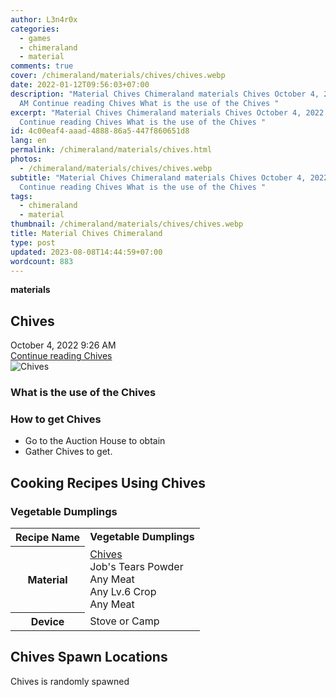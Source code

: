 ```yaml
---
author: L3n4r0x
categories:
  - games
  - chimeraland
  - material
comments: true
cover: /chimeraland/materials/chives/chives.webp
date: 2022-01-12T09:56:03+07:00
description: "Material Chives Chimeraland materials Chives October 4, 2022 9:26
  AM Continue reading Chives What is the use of the Chives "
excerpt: "Material Chives Chimeraland materials Chives October 4, 2022 9:26 AM
  Continue reading Chives What is the use of the Chives "
id: 4c00eaf4-aaad-4888-86a5-447f860651d8
lang: en
permalink: /chimeraland/materials/chives.html
photos:
  - /chimeraland/materials/chives/chives.webp
subtitle: "Material Chives Chimeraland materials Chives October 4, 2022 9:26 AM
  Continue reading Chives What is the use of the Chives "
tags:
  - chimeraland
  - material
thumbnail: /chimeraland/materials/chives/chives.webp
title: Material Chives Chimeraland
type: post
updated: 2023-08-08T14:44:59+07:00
wordcount: 883
---
```


<link
  rel="stylesheet"
  href="https://rawcdn.githack.com/dimaslanjaka/Web-Manajemen/870a349/css/bootstrap-5-3-0-alpha3-wrapper.css"
/>
<section id="bootstrap-wrapper">
  <div data-bs-theme="dark">
    <div
      class="row g-0 border rounded overflow-hidden flex-md-row mb-4 shadow-sm position-relative bg-dark text-light"
    >
      <div class="col p-4 d-flex flex-column position-static">
        <strong class="d-inline-block mb-2 text-success">materials</strong>
        <h2 class="mb-0">Chives</h2>
        <div class="mb-1 text-muted">October 4, 2022 9:26 AM</div>
        <a
          href="/chimeraland/materials/chives.html"
          class="stretched-link d-none text-primary"
          >Continue reading Chives</a
        >
      </div>
      <div class="col-auto d-none d-md-block d-lg-block">
        <img
          src="https://www.webmanajemen.com/chimeraland/materials/chives/chives.webp"
          alt="Chives"
        />
      </div>
    </div>
    <div class="row">
      <div class="col-lg-6 col-12 mb-2">
        <div class="card">
          <div class="card-body">
            <h3 class="card-title">What is the use of the Chives</h3>
            <div class="card-text"><ul></ul></div>
          </div>
        </div>
      </div>
      <div class="col-lg-6 col-12 mb-2">
        <div class="card">
          <div class="card-body">
            <h3 class="card-title">How to get Chives</h3>
            <div class="card-text">
              <ul>
                <li>Go to the Auction House to obtain</li>
                <li>Gather Chives to get.</li>
              </ul>
            </div>
          </div>
        </div>
      </div>
      <div class="col-12 mb-2">
        <h2 id="cookable">Cooking Recipes Using Chives</h2>
        <div id="recipe-vegetable-dumplings">
          <h3 id="item-vegetable-dumplings">Vegetable Dumplings</h3>
          <div class="mb-2">
            <table class="table">
              <tr>
                <th>Recipe Name</th>
                <td><b>Vegetable Dumplings</b></td>
              </tr>
              <tr>
                <th>Material</th>
                <td>
                  <a
                    class="text-decoration-none text-primary"
                    href="/chimeraland/materials/chives.html"
                    >Chives</a
                  ><br />Job&#x27;s Tears Powder<br />Any Meat<br />Any Lv.6
                  Crop<br />Any Meat
                </td>
              </tr>
              <tr>
                <th>Device</th>
                <td>Stove or Camp</td>
              </tr>
            </table>
          </div>
        </div>
      </div>
      <div class="col-12 mb-2">
        <h2>Chives Spawn Locations</h2>
        <p>Chives is randomly spawned</p>
      </div>
    </div>
  </div>
</section>